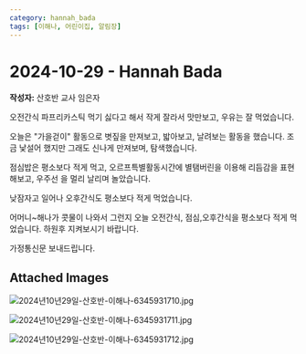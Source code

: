 ```yaml
---
category: hannah_bada
tags: [이해나, 어린이집, 알림장]
---
```


# 2024-10-29 - Hannah Bada

**작성자:** 산호반 교사 임은자  

오전간식 파프리카스틱 먹기 싫다고 해서 작게 잘라서 맛만보고, 우유는 잘 먹었습니다.

오늘은 "가을걷이" 활동으로 볏짚을 만져보고, 밟아보고, 날려보는 활동을 했습니다. 조금 낯설어 했지만 그래도 신나게 만져보며, 탐색했습니다.

점심밥은 평소보다 적게 먹고, 오르프특별활동시간에 별탬버린을 이용해 리듬감을 표현해보고, 우주선  을 멀리 날리며 놀았습니다.

낮잠자고 일어나 오후간식도 평소보다 적게 먹었습니다.

어머니~해나가 콧물이 나와서 그런지 오늘 오전간식, 점심,오후간식을 평소보다 적게 먹었습니다. 하원후 지켜보시기 바랍니다.

가정통신문 보내드립니다.

## Attached Images
![2024년10년29일-산호반-이해나-6345931710.jpg](d:\Users\hannah\Downloads\kids\photo\2024년10년29일-산호반-이해나-6345931710.jpg)

![2024년10년29일-산호반-이해나-6345931711.jpg](d:\Users\hannah\Downloads\kids\photo\2024년10년29일-산호반-이해나-6345931711.jpg)

![2024년10년29일-산호반-이해나-6345931712.jpg](d:\Users\hannah\Downloads\kids\photo\2024년10년29일-산호반-이해나-6345931712.jpg)

